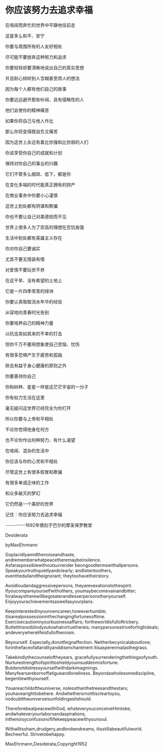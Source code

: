 # 你应该努力去追求幸福


在喧闹而奔忙的世界中平静地往前走

这是多么和平、安宁

你要与周围所有的人友好相处

尽可能不要放弃这种努力和追求

你要轻轻却要清晰地说出自己的真实思想

并且耐心倾听别人含糊甚至烦人的想法

因为每个人都有他们自己的故事

你要远远避开那些吵闹、具有侵略性的人

他们会使你的精神痛苦

如果你将自己与他人作比

那么你将变得既自负又痛苦

因为这世上永远有着比你强和比你弱的人们

你该享受你自己的成就和计划

保持对你自己的事业的兴趣

它们不管多么细琐、低下，都是你

在变化多端的时代能真正拥有的财产

在商业事务中你要小心谨慎

这世上到处都有阴谋和欺骗

你也不要让自己对美德视而不见

世界上很多人为了崇高的理想在忍饥挨饿

生活中到处都有英雄主义存在

你对你自己要诚实

尤其不要无情装有情

对爱情不要玩世不恭

在这干旱、没有希望的土地上

它是一片四季常青的绿洲

你要认真吸取流水年华的经验

从容地向青春时光告别

你要培养自己的精神力量

以抗击突如其来的不幸的打击

但你千万不要用想象使自己苦恼、忧伤

有很多恐惧产生于疲劳和孤独

除去有益于身心健康的原则之外

你要善待你自己

你和树林、星星一样是这茫茫宇宙的一分子

你有权力生活在这里

毫无疑问这世界已经完全为你打开

所以你要与上帝和平相处

不论你觉得他身在何方

也不论你作出何种努力、有什么渴望

在喧闹、混杂的生活中

你应该与你的心灵和平相处

尽管这世上有很多假冒和欺骗

有很多单调乏味的工作

和众多破灭的梦幻

它仍然是一个美好的世界

记住：你应该努力去追求幸福


----------1692年镌刻于巴尔的摩圣保罗教堂


Desiderata

byMaxEhrmann

Goplacidlyamidthenoiseandhaste,
andrememberwhatpeacetheremaybeinsilence.
Asfaraspossiblewithoutsurrender
beongoodtermswithallpersons.
Speakyourtruthquietlyandclearly;
andlistentoothers,
eventhedullandtheignorant;
theytoohavetheirstory.

Avoidloudandaggressivepersons,
theyarevexationstothespirit.
Ifyoucompareyourselfwithothers,
youmaybecomevainandbitter;
foralwaystherewillbegreaterandlesserpersonsthanyourself.
Enjoyyourachievementsaswellasyourplans.


Keepinterestedinyourowncareer,howeverhumble;
itisarealpossessioninthechangingfortunesoftime.
Exercisecautioninyourbusinessaffairs;
fortheworldisfulloftrickery.
Butletthisnotblindyoutowhatvirtuethereis;
manypersonsstriveforhighideals;
andeverywherelifeisfullofheroism.


Beyourself.
Especially,donotfeignaffection.
Neitherbecynicalaboutlove;
forinthefaceofallaridityanddisenchantment
itisasperennialasthegrass.


Takekindlythecounseloftheyears,
gracefullysurrenderingthethingsofyouth.
Nurturestrengthofspirittoshieldyouinsuddenmisfortune.
Butdonotdistressyourselfwithdarkimaginings.
Manyfearsarebornoffatigueandloneliness.
Beyondawholesomediscipline,
begentlewithyourself.


Youareachildoftheuniverse,
nolessthanthetreesandthestars;
youhavearighttobehere.
Andwhetherornotitiscleartoyou,
nodoubttheuniverseisunfoldingasitshould.


ThereforebeatpeacewithGod,
whateveryouconceiveHimtobe,
andwhateveryourlaborsandaspirations,
inthenoisyconfusionoflifekeeppeacewithyoursoul.


Withallitssham,drudgery,andbrokendreams,
itisstillabeautifulworld.
Becheerful.
Strivetobehappy.

MaxEhrmann,Desiderata,Copyright1952

